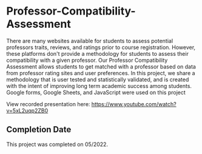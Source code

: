 # Professor-Compatibility-Assessment

There are many websites available for students to assess potential professors traits, reviews, and ratings prior to course registration. However, these platforms don't provide a methodology for students to assess their compatibility with a given professor. Our Professor Compatibility Assessment allows students to get matched with a professor based on data from professor rating sites and user preferences. In this project, we share a methodology that is user tested and statistically validated, and is created with the intent of improving long term academic success among students. Google forms, Google Sheets, and JavaScript were used on this project

View recorded presentation here: https://www.youtube.com/watch?v=5xL2uqp2ZB0

## Completion Date

This project was completed on 05/2022.

